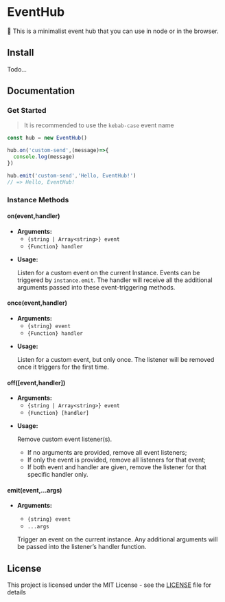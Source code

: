 # EventHub

🚌 This is a minimalist event hub that you can use in node or in the browser.



## Install

Todo...



## Documentation

### Get Started

> It is recommended to use the `kebab-case` event name

```js
const hub = new EventHub()

hub.on('custom-send',(message)=>{
  console.log(message)
})

hub.emit('custom-send','Hello, EventHub!')
// => Hello, EventHub!
```



### Instance Methods

#### on(event,handler)

- **Arguments:**
  * `{string | Array<string>} event`
  * `{Function} handler`

* **Usage:**

  Listen for a custom event on the current Instance. Events can be triggered by `instance.emit`. The handler will receive all the additional arguments passed into these event-triggering methods.



#### once(event,handler)

- **Arguments:**
  * `{string} event`
  * `{Function} handler`

* **Usage:**

  Listen for a custom event, but only once. The listener will be removed once it triggers for the first time.



#### off([event,handler])

- **Arguments:**
  * `{string | Array<string>} event`
  * `{Function} [handler]`

* **Usage:**

  Remove custom event listener(s).

  - If no arguments are provided, remove all event listeners;
  - If only the event is provided, remove all listeners for that event;
  - If both event and handler are given, remove the listener for that specific handler only.



#### emit(event,...args)

- **Arguments:**

  - `{string} event`
  - `...args`

  Trigger an event on the current instance. Any additional arguments will be passed into the listener’s handler function.



## License

This project is licensed under the MIT License - see the [LICENSE](https://github.com/molvqingtai/event-hub/blob/main/LICENSE) file for details

